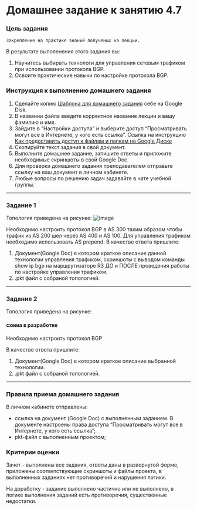 # Домашнее задание к занятию 4.7

### Цель задания

`Закрепление на практике знаний полученых на лекции.`

В результате выполенения этого задания вы:
1. Научитесь выбирать технологи для управления сетевым трафиком при использовании протокола BGP.
2. Освоите практические навыки по настройке протокола BGP.

### Инструкция к выполнению домашнего задания

1. Сделайте копию [Шаблона для домашнего задания](https://docs.google.com/document/d/1youKpKm_JrC0UzDyUslIZW2E2bIv5OVlm_TQDvH5Pvs/edit) себе на Google Disk.
2. В названии файла введите корректное название лекции и вашу фамилию и имя.
3. Зайдите в “Настройки доступа” и выберите доступ “Просматривать могут все в Интернете, у кого есть ссылка”.
 Ссылка на инструкцию [Как предоставить доступ к файлам и папкам на Google Диске](https://support.google.com/docs/answer/2494822?hl=ru&co=GENIE.Platform%3DDesktop)
5. Скопируйте текст задания в свой документ.
6. Выполните домашнее задание, запишите ответы и приложите необходимые скриншоты в свой Google Doc.
7. Для проверки домашнего задания преподавателем отправьте ссылку на ваш документ в личном кабинете.
8. Любые вопросы по решению задач задавайте в чате учебной группы.

------

### Задание 1

Топология приведена на рисунке:
![image](https://user-images.githubusercontent.com/46966420/158457518-ccdb8efe-5377-4c45-b535-55839c6e7567.png)

Необходимо настроить протокол BGP в AS 300 таким образом чтобы трафик из AS 200 шел через AS 400 и AS 100.
Для управления трафиком необходимо использовать AS prepend.
В качестве ответа пришлите:
1. Документ(Google Doc) в котором краткое описание данной технологии управления трафиком, скриншоты с выводом команды show ip bgp на маршрутизаторе R3 ДО и ПОСЛЕ проведения работы по настройке управления трафиком. 
2. .pkt файл с собраной топологией.


---

### Задание 2

Топология приведена на рисунке:

#### схема в разработке

Необходимо настроить протокол BGP

В качестве ответа пришлите:
1. Документ(Google Doc) в котором краткое описание выбранной технологии. 
2. .pkt файл с собраной топологией.


---

### Правила приема домашнего задания

В личном кабинете отправлены:

- ссылка на документ (Google Doc) с выполненным заданием. В документе настроены права доступа “Просматривать могут все в Интернете, у кого есть ссылка”;
- pkt-файл с выполненным проектом;

### Критерии оценки

Зачет - выполнены все задания, ответы даны в развернутой форме, приложены соответствующие скриншоты и файлы проекта, в выполненных заданиях нет противоречий и нарушения логики.

На доработку - задание выполнено частично или не выполнено, в логике выполнения заданий есть противоречия, существенные недостатки.
